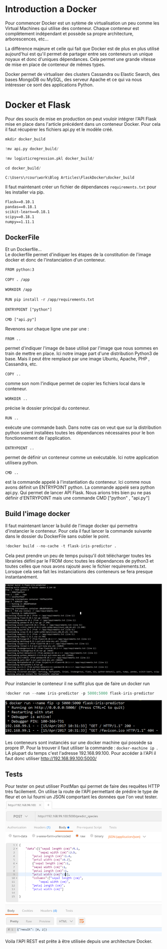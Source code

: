 
# Introduction a Docker 

Pour commencer Docker est un sytème de virtualisation un peu comme les Virtual Machines qui utilise des conteneur. Chaque conteneur est complètement indépendant et possède sa propre architecture, arborescences, etc...

La différence majeure et celle qui fait que Docker est de plus en plus utilisé aujourd'hui est qu'il permet de partager entre ses conteneurs un unique noyaux et donc d'uniques dépendances. Cela permet une grande vitesse de mise en place de conteneur de mêmes types. 

Docker permet de virtualiser des clusters Cassandra ou Elastic Search, des bases MongoDB ou MySQL, des serveur Apache et ce qui va nous intéresser ce sont des applications Python.

# Docker et Flask 

Pour des soucis de mise en production on peut vouloir intégrer l'API Flask mise en place dans l'article précédent dans un conteneur Docker. Pour cela il faut récupérer les fichiers api.py et le modèle créé. 


```python
mkdir docker_build
```


```python
!mv api.py docker_build/
```


```python
!mv logisticregression.pkl docker_build/
```


```python
cd docker_build/
```

    C:\Users\rcour\work\Blog Articles\FlaskDocker\docker_build
    

Il faut maintenant créer un fichier de dépendances ```requirements.txt``` pour les installer via pip.

```
Flask==0.10.1
pandas==0.18.1
scikit-learn==0.18.1
scipy==0.18.1
numpy==1.11.1
```

## DockerFile

Et un Dockerfile...  
Le dockerfile permet d'indiquer les étapes de la constitution de l'image docker et donc de l'instanciation d'un conteneur. 

```
FROM python:3

COPY . /app

WORKDIR /app

RUN pip install -r /app/requirements.txt

ENTRYPOINT ["python"]

CMD ["api.py"]
```

Revenons sur chaque ligne une par une : 

`FROM ..`

permet d'indiquer l'image de base utilisé par l'image que nous sommes en train de mettre en place. Ici notre image part d'une distribution Python3 de base. Mais il peut être remplacé par une image Ubuntu, Apache, PHP , Cassandra, etc.

`COPY .. `

comme son nom l'indique permet de copier les fichiers local dans le conteneur.

`WORKDIR .. `

précise le dossier principal du conteneur.

`RUN .. `

exécute une commande bash. Dans notre cas on veut que sur la distribution python soient installées toutes les dépendances nécessaires pour le bon fonctionnement de l'application.

`ENTRYPOINT ..`  

permet de définir un conteneur comme un exécutable. Ici notre application utilisera python. 

`CMD .. `  

est la commande appelé à l'instantiation du conteneur. Ici comme nous avons définit un ENTRYPOINT python. La commande appelé sera python api.py. Qui permet de lancer API Flask.
Nous arions très bien pu ne pas définir d'ENTRYPOINT mais une commande CMD ["python" , "api.py"]




## Build l'image docker 

Il faut maintenant lancer la build de l'image docker qui permettra d'instancier le conteneur. Pour cela il faut lancer la commande suivante dans le dossier du DockerFile sans oublier le point. 


```python
!docker build --no-cache -t flask-iris-predictor .
```

Cela peut prendre un peu de temps puisqu'il doit télécharger toutes les librairies défini par le FROM donc toutes les dépendances de python3 et toutes celles que nous avons rajouté avec le fichier requirements.txt. Lorsque cela sera fait les instanciations des conteneurs se fera presque instantanément. 


![Building Docker Image..](building.PNG)

Pour instancier le conteneur il ne suffit plus que de faire un docker run


```python
!docker run --name iris-predictor -p 5000:5000 flask-iris-predictor
```

![running...](running.PNG)

Les conteneurs sont instanciés sur une docker machine qui possède sa propre IP. Pour la trouver il faut utiliser la commande :  `docker-machine ip `. LA plupart du temps c'est l'adresse 192.168.99.100. Pour accéder à l'API il faut donc utiliser http://192.168.99.100:5000/

## Tests

Pour tester on peut utiliser PostMan qui permet de faire des requêtes HTTP très facilement. On utilise la route de l'API permettant de prédire le type de fleur et on lui fourni un JSON comportant les données que l'on veut tester. 
![Postman's tests](model_test.PNG)

Voila l'API REST est prête à être utilisée depuis une architecture Docker.
